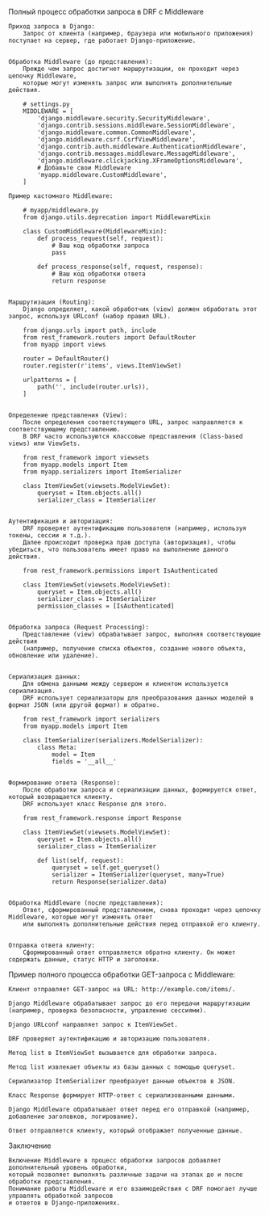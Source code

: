 
Полный процесс обработки запроса в DRF с Middleware

    Приход запроса в Django:
        Запрос от клиента (например, браузера или мобильного приложения) поступает на сервер, где работает Django-приложение.


    Обработка Middleware (до представления):
        Прежде чем запрос достигнет маршрутизации, он проходит через цепочку Middleware,
        которые могут изменять запрос или выполнять дополнительные действия.

        # settings.py
        MIDDLEWARE = [
            'django.middleware.security.SecurityMiddleware',
            'django.contrib.sessions.middleware.SessionMiddleware',
            'django.middleware.common.CommonMiddleware',
            'django.middleware.csrf.CsrfViewMiddleware',
            'django.contrib.auth.middleware.AuthenticationMiddleware',
            'django.contrib.messages.middleware.MessageMiddleware',
            'django.middleware.clickjacking.XFrameOptionsMiddleware',
            # Добавьте свои Middleware
            'myapp.middleware.CustomMiddleware',
        ]

    Пример кастомного Middleware:

        # myapp/middleware.py
        from django.utils.deprecation import MiddlewareMixin
    
        class CustomMiddleware(MiddlewareMixin):
            def process_request(self, request):
                # Ваш код обработки запроса
                pass
    
            def process_response(self, request, response):
                # Ваш код обработки ответа
                return response


    Маршрутизация (Routing):
        Django определяет, какой обработчик (view) должен обработать этот запрос, используя URLconf (набор правил URL).

        from django.urls import path, include
        from rest_framework.routers import DefaultRouter
        from myapp import views

        router = DefaultRouter()
        router.register(r'items', views.ItemViewSet)

        urlpatterns = [
            path('', include(router.urls)),
        ]


    Определение представления (View):
        После определения соответствующего URL, запрос направляется к соответствующему представлению.
        В DRF часто используются классовые представления (Class-based views) или ViewSets.

        from rest_framework import viewsets
        from myapp.models import Item
        from myapp.serializers import ItemSerializer

        class ItemViewSet(viewsets.ModelViewSet):
            queryset = Item.objects.all()
            serializer_class = ItemSerializer


    Аутентификация и авторизация:
        DRF проверяет аутентификацию пользователя (например, используя токены, сессии и т.д.).
        Далее происходит проверка прав доступа (авторизация), чтобы убедиться, что пользователь имеет право на выполнение данного действия.
    
        from rest_framework.permissions import IsAuthenticated
    
        class ItemViewSet(viewsets.ModelViewSet):
            queryset = Item.objects.all()
            serializer_class = ItemSerializer
            permission_classes = [IsAuthenticated]


    Обработка запроса (Request Processing):
        Представление (view) обрабатывает запрос, выполняя соответствующие действия 
        (например, получение списка объектов, создание нового объекта, обновление или удаление).


    Сериализация данных:
        Для обмена данными между сервером и клиентом используется сериализация. 
        DRF использует сериализаторы для преобразования данных моделей в формат JSON (или другой формат) и обратно.
    
        from rest_framework import serializers
        from myapp.models import Item
    
        class ItemSerializer(serializers.ModelSerializer):
            class Meta:
                model = Item
                fields = '__all__'
    
   
    Формирование ответа (Response):
        После обработки запроса и сериализации данных, формируется ответ, который возвращается клиенту. 
        DRF использует класс Response для этого.

        from rest_framework.response import Response

        class ItemViewSet(viewsets.ModelViewSet):
            queryset = Item.objects.all()
            serializer_class = ItemSerializer

            def list(self, request):
                queryset = self.get_queryset()
                serializer = ItemSerializer(queryset, many=True)
                return Response(serializer.data)


    Обработка Middleware (после представления):
        Ответ, сформированный представлением, снова проходит через цепочку Middleware, которые могут изменять ответ 
        или выполнять дополнительные действия перед отправкой его клиенту.


    Отправка ответа клиенту:
        Сформированный ответ отправляется обратно клиенту. Он может содержать данные, статус HTTP и заголовки.



Пример полного процесса обработки GET-запроса с Middleware:

    Клиент отправляет GET-запрос на URL: http://example.com/items/.
    
    Django Middleware обрабатывает запрос до его передачи маршрутизации 
    (например, проверка безопасности, управление сессиями).
    
    Django URLconf направляет запрос к ItemViewSet.
    
    DRF проверяет аутентификацию и авторизацию пользователя.
    
    Метод list в ItemViewSet вызывается для обработки запроса.
    
    Метод list извлекает объекты из базы данных с помощью queryset.
    
    Сериализатор ItemSerializer преобразует данные объектов в JSON.
    
    Класс Response формирует HTTP-ответ с сериализованными данными.
    
    Django Middleware обрабатывает ответ перед его отправкой (например, добавление заголовков, логирование).
    
    Ответ отправляется клиенту, который отображает полученные данные.



Заключение

    Включение Middleware в процесс обработки запросов добавляет дополнительный уровень обработки, 
    который позволяет выполнять различные задачи на этапах до и после обработки представления. 
    Понимание работы Middleware и его взаимодействия с DRF помогает лучше управлять обработкой запросов 
    и ответов в Django-приложениях.